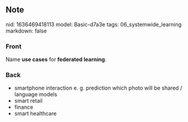 ## Note
nid: 1636469418113
model: Basic-d7a3e
tags: 06_systemwide_learning
markdown: false

### Front
Name <b>use cases</b> for <b>federated learning</b>.

### Back
<ul><li>smartphone interaction e. g. prediction which photo will be shared / language models</li><li>smart retail</li><li>finance</li><li>smart healthcare</li></ul>

